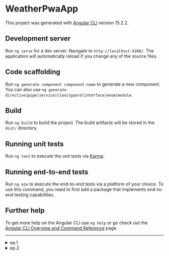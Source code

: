 # WeatherPwaApp

This project was generated with [Angular CLI](https://github.com/angular/angular-cli) version 15.2.2.

## Development server

Run `ng serve` for a dev server. Navigate to `http://localhost:4200/`. The application will automatically reload if you change any of the source files.

## Code scaffolding

Run `ng generate component component-name` to generate a new component. You can also use `ng generate directive|pipe|service|class|guard|interface|enum|module`.

## Build

Run `ng build` to build the project. The build artifacts will be stored in the `dist/` directory.

## Running unit tests

Run `ng test` to execute the unit tests via [Karma](https://karma-runner.github.io).

## Running end-to-end tests

Run `ng e2e` to execute the end-to-end tests via a platform of your choice. To use this command, you need to first add a package that implements end-to-end testing capabilities.

## Further help

To get more help on the Angular CLI use `ng help` or go check out the [Angular CLI Overview and Command Reference](https://angular.io/cli) page.

---

<details>

<summary>ep.1</summary>

- init app w scss, w/o routing

```js
mkdir ch4
cd ch4 tab
ng new weather-pwa-app --style=scss --routing=false --directory ./

```

- add indigo-pink theme w typography & animation & Angular Material

```js
ng add @angular/material --theme=indigo-pink --typography=true
--animations=true

```

```html
// --theme=indigo-pink:
<!--
./node_modules/@angular/material/prebuilt-themes/indigo-
pink.css

<link href="https://fonts.googleapis.com/icon?family=Material+Icons" rel="stylesheet">
 -->

// --typography=true:
<!-- 
<link href="https://fonts.googleapis.com/css2?family=Roboto:wght@300;400;500&display=swap" rel="stylesheet">
</head>
<body class="mat-typography">
    <app-root></app-root>
</body>

// styles.scss
html, body { height: 100%; }
body { margin: 0; font-family: Roboto, "Helvetica Neue",
sans-serif; }
 -->

// --animations=true:
<!--
..
import { BrowserAnimationsModule } from '@angular/
platform-browser/animations';
@NgModule({
imports: [
BrowserAnimationsModule
]
})
  -->
```

- add environments

```js
ng generate environments
```

</details>

<details>

<summary>ep.2</summary>

- add interface

```js
ng g i models/weather --dry-run

```

- add HTTP client

`app.module.ts`

```js
import { HttpClientModule } from "@angular/common/http";

@NgModule({
declarations: [
AppComponent
],
imports: [
HttpClientModule
]
})
```

- add service

```js
ng g s services/weather --skip-tests --dry-run
```

- add method that accept city-name & requests API f that arg-t

```js
getWeather(city:string): Observable<IWeather>{
  const options = new HttpParams()
  .set('units','metrics')
  .set('g', city)
  .set('appId', environment.apiKey)
  return this.http.get<IWeather>(
    environment.apiUrl + 'weather', {params: options};
  )
}
```

- add display-info component w searchCity-meth

```js
ng g c views/weather --skip-tests --dry-run

search(city: string){
  this.weatherService.getWeather(city).subscribe(weather => this.weather = weather)
}
```

- import matModules smth...

```js
import { MatInputModule } from '@angular/material/input';
import { MatIconModule } from '@angular/material/icon';
import { MatFormFieldModule } from '@angular/material/form-field';
import { MatCardModule } from '@angular/material/card';

@NgModule({
  declarations: [AppComponent, WeatherComponent],
  imports: [
    BrowserModule,
    BrowserAnimationsModule,
    MatInputModule,
    MatIconModule,
    HttpClientModule,
    MatFormFieldModule,
    MatCardModule,
  ],
  providers: [],
  bootstrap: [AppComponent],
})

```

![Alt text](src/readmeAssets/weather-app-base.png)

</details>
